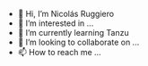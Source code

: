 - 👋 Hi, I’m Nicolás Ruggiero
- 👀 I’m interested in ...
- 🌱 I’m currently learning Tanzu
- 💞️ I’m looking to collaborate on ...
- 📫 How to reach me ...

<!---
nicolas-ruggiero-semperti/nicolas-ruggiero-semperti is a ✨ special ✨ repository because its `README.md` (this file) appears on your GitHub profile.
You can click the Preview link to take a look at your changes.
--->
